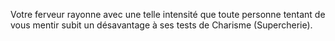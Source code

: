 ﻿---
id: subclass_wise_priest_fr.md#nul-ne-ment-devant-dieu
name: Nul ne ment devant Dieu
---

Votre ferveur rayonne avec une telle intensité que toute personne tentant de vous mentir subit un désavantage à ses tests de Charisme (Supercherie).

